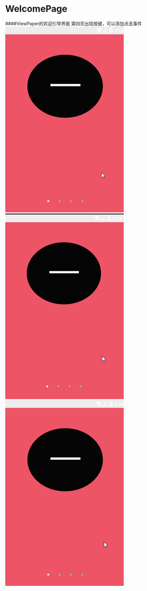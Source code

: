 # WelcomePage
####ViewPaper的欢迎引导界面 
第四页出现按键，可以添加点击事件<br>
![](https://github.com/JoeyCurry/WelcomePage/raw/master/pic/1.gif)   <br>
![](https://github.com/JoeyCurry/WelcomePage/raw/master/pic/2.gif)   <br>
![](https://github.com/JoeyCurry/WelcomePage/raw/master/pic/3.gif)   <br>
